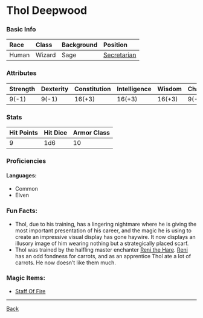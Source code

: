 # Thol Deepwood

### Basic Info

| Race | Class | Background | Position |
|:--|:--|:--|:--|
| Human | Wizard | Sage | [Secretarian](../Documents/Secretarian.pdf) |

### Attributes

| Strength | Dexterity | Constitution | Intelligence | Wisdom | Charisma |
|:--|:--|:--|:--|:--|:--|
| 9(-1) | 9(-1) | 16(+3) | 16(+3) | 16(+3) | 9(-1) |

### Stats

| Hit Points | Hit Dice | Armor Class |
|:--|:--|:--|
| 9 | 1d6 | 10 |

### Proficiencies
#### Languages:
- Common
- Elven

### Fun Facts:
- Thol, due to his training, has a lingering nightmare where he is giving the most important presentation of his career, and the magic he is using to create an impressive visual display has gone haywire. It now displays an illusory image of him wearing nothing but a strategically placed scarf.
- Thol was trained by the halfling master enchanter [Reni the Hare](../NPCs/ReniTheHare.md). [Reni](../NPCs/ReniTheHare.md) has an odd fondness for carrots, and as an apprentice Thol ate a lot of carrots. He now doesn’t like them much.

### Magic Items:
- [Staff Of Fire](../MagicItems/StaffOfFire.md)

---
[Back](./)